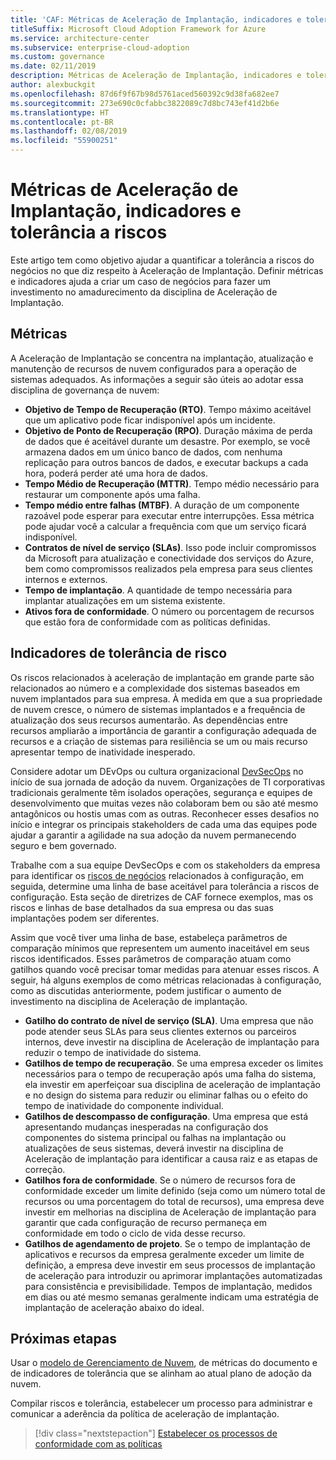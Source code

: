 ```yaml
---
title: 'CAF: Métricas de Aceleração de Implantação, indicadores e tolerância a riscos'
titleSuffix: Microsoft Cloud Adoption Framework for Azure
ms.service: architecture-center
ms.subservice: enterprise-cloud-adoption
ms.custom: governance
ms.date: 02/11/2019
description: Métricas de Aceleração de Implantação, indicadores e tolerância a riscos
author: alexbuckgit
ms.openlocfilehash: 87d6f9f67b98d5761aced560392c9d38fa682ee7
ms.sourcegitcommit: 273e690c0cfabbc3822089c7d8bc743ef41d2b6e
ms.translationtype: HT
ms.contentlocale: pt-BR
ms.lasthandoff: 02/08/2019
ms.locfileid: "55900251"
---
```

# <a name="deployment-acceleration-metrics-indicators-and-risk-tolerance"></a>Métricas de Aceleração de Implantação, indicadores e tolerância a riscos

Este artigo tem como objetivo ajudar a quantificar a tolerância a riscos do negócios no que diz respeito à Aceleração de Implantação. Definir métricas e indicadores ajuda a criar um caso de negócios para fazer um investimento no amadurecimento da disciplina de Aceleração de Implantação.

## <a name="metrics"></a>Métricas

A Aceleração de Implantação se concentra na implantação, atualização e manutenção de recursos de nuvem configurados para a operação de sistemas adequados. As informações a seguir são úteis ao adotar essa disciplina de governança de nuvem:

- **Objetivo de Tempo de Recuperação (RTO)**. Tempo máximo aceitável que um aplicativo pode ficar indisponível após um incidente.
- **Objetivo de Ponto de Recuperação (RPO)**. Duração máxima de perda de dados que é aceitável durante um desastre. Por exemplo, se você armazena dados em um único banco de dados, com nenhuma replicação para outros bancos de dados, e executar backups a cada hora, poderá perder até uma hora de dados.
- **Tempo Médio de Recuperação (MTTR)**. Tempo médio necessário para restaurar um componente após uma falha.
- **Tempo médio entre falhas (MTBF)**. A duração de um componente razoável pode esperar para executar entre interrupções. Essa métrica pode ajudar você a calcular a frequência com que um serviço ficará indisponível.
- **Contratos de nível de serviço (SLAs)**. Isso pode incluir compromissos da Microsoft para atualização e conectividade dos serviços do Azure, bem como compromissos realizados pela empresa para seus clientes internos e externos.
- **Tempo de implantação**. A quantidade de tempo necessária para implantar atualizações em um sistema existente.
- **Ativos fora de conformidade**. O número ou porcentagem de recursos que estão fora de conformidade com as políticas definidas.

## <a name="risk-tolerance-indicators"></a>Indicadores de tolerância de risco

Os riscos relacionados à aceleração de implantação em grande parte são relacionados ao número e a complexidade dos sistemas baseados em nuvem implantados para sua empresa. À medida em que a sua propriedade de nuvem cresce, o número de sistemas implantados e a frequência de atualização dos seus recursos aumentarão. As dependências entre recursos ampliarão a importância de garantir a configuração adequada de recursos e a criação de sistemas para resiliência se um ou mais recurso apresentar tempo de inatividade inesperado.

<!-- "en-us" location is required for the URL below. -->

Considere adotar um DEvOps ou cultura organizacional [DevSecOps](https://www.microsoft.com/en-us/securityengineering/devsecops) no início de sua jornada de adoção da nuvem. Organizações de TI corporativas tradicionais geralmente têm isolados operações, segurança e equipes de desenvolvimento que muitas vezes não colaboram bem ou são até mesmo antagônicos ou hostis umas com as outras. Reconhecer esses desafios no início e integrar os principais stakeholders de cada uma das equipes pode ajudar a garantir a agilidade na sua adoção da nuvem permanecendo seguro e bem governado.

Trabalhe com a sua equipe DevSecOps e com os stakeholders da empresa para identificar os [riscos de negócios](business-risks.md) relacionados à configuração, em seguida, determine uma linha de base aceitável para tolerância a riscos de configuração. Esta seção de diretrizes de CAF fornece exemplos, mas os riscos e linhas de base detalhados da sua empresa ou das suas implantações podem ser diferentes.

Assim que você tiver uma linha de base, estabeleça parâmetros de comparação mínimos que representem um aumento inaceitável em seus riscos identificados. Esses parâmetros de comparação atuam como gatilhos quando você precisar tomar medidas para atenuar esses riscos. A seguir, há alguns exemplos de como métricas relacionadas à configuração, como as discutidas anteriormente, podem justificar o aumento de investimento na disciplina de Aceleração de implantação.

- **Gatilho do contrato de nível de serviço (SLA)**. Uma empresa que não pode atender seus SLAs para seus clientes externos ou parceiros internos, deve investir na disciplina de Aceleração de implantação para reduzir o tempo de inatividade do sistema.
- **Gatilhos de tempo de recuperação**. Se uma empresa exceder os limites necessários para o tempo de recuperação após uma falha do sistema, ela investir em aperfeiçoar sua disciplina de aceleração de implantação e no design do sistema para reduzir ou eliminar falhas ou o efeito do tempo de inatividade do componente individual.
- **Gatilhos de descompasso de configuração**. Uma empresa que está apresentando mudanças inesperadas na configuração dos componentes do sistema principal ou falhas na implantação ou atualizações de seus sistemas, deverá investir na disciplina de Aceleração de implantação para identificar a causa raiz e as etapas de correção.  
- **Gatilhos fora de conformidade**. Se o número de recursos fora de conformidade exceder um limite definido (seja como um número total de recursos ou uma porcentagem do total de recursos), uma empresa deve investir em melhorias na disciplina de Aceleração de implantação para garantir que cada configuração de recurso permaneça em conformidade em todo o ciclo de vida desse recurso.
- **Gatilhos de agendamento de projeto**. Se o tempo de implantação de aplicativos e recursos da empresa geralmente exceder um limite de definição, a empresa deve investir em seus processos de implantação de aceleração para introduzir ou aprimorar implantações automatizadas para consistência e previsibilidade. Tempos de implantação, medidos em dias ou até mesmo semanas geralmente indicam uma estratégia de implantação de aceleração abaixo do ideal.

## <a name="next-steps"></a>Próximas etapas

Usar o [modelo de Gerenciamento de Nuvem](./template.md), de métricas do documento e de indicadores de tolerância que se alinham ao atual plano de adoção da nuvem.

Compilar riscos e tolerância, estabelecer um processo para administrar e comunicar a aderência da política de aceleração de implantação.

> [!div class="nextstepaction"]
> [Estabelecer os processos de conformidade com as políticas](compliance-processes.md)
